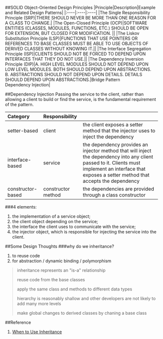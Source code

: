 ##SOLID Object-Oriented Design Principles
|Principle|Description|Example and Related Design Patterns|
|:----|:----|:----|
|The Single Responsibility Principle (SRP)|THERE SHOULD NEVER BE MORE THAN ONE REASON FOR A CLASS TO CHANGE.|
|The Open-Closed Principle (OCP)|SOFTWARE ENTITIES (CLASSES, MODULES, FUNCTIONS, ETC.) SHOULD BE OPEN FOR EXTENSION, BUT CLOSED FOR MODIFICATION. ||
|The Liskov Substitution Principle (LSP)|FUNCTIONS THAT USE POINTERS OR REFERENCES TO BASE CLASSES MUST BE ABLE TO USE OBJECTS OF DERIVED CLASSES WITHOUT KNOWING IT.||
|The Interface Segregation Principle (ISP)|CLIENTS SHOULD NOT BE FORCED TO DEPEND UPON INTERFACES THAT THEY DO NOT USE.||
|The Dependency Inversion Principle (DIP)|A. HIGH LEVEL MODULES SHOULD NOT DEPEND UPON LOW LEVEL MODULES. BOTH SHOULD DEPEND UPON ABSTRACTIONS.<br/>B. ABSTRACTIONS SHOULD NOT DEPEND UPON DETAILS. DETAILS SHOULD DEPEND UPON ABSTRACTIONS.|Bridge Pattern<br/>Dependency Injection|

##Dependency Injection
Passing the service to the client, rather than allowing a client to build or find the service, is the fundamental requirement of the pattern.

|Category|Responsibility||
|:----|:----|:----|
|setter-based|client| the client exposes a setter method that the injector uses to inject the dependency|
|interface-based|service|the dependency provides an injector method that will inject the dependency into any client passed to it. Clients must implement an interface that exposes a setter method that accepts the dependency|
|constructor-based|constructor method|the dependencies are provided through a class constructor|

###4 elements:
1. the implementation of a service object; 
2. the client object depending on the service; 
3. the interface the client uses to communicate with the service; 
4. the injector object, which is responsible for injecting the service into the client. 


##Some Design Thoughts
###why do we inheritance?
1. to reuse code
2. for abstraction / dynamic binding / polymorphism

> inheritance represents an "is-a" relationship
> 
> reuse code from the base classes
> 
> apply the same class and methods to different data types
> 
> hierarchy is reasonably shallow and other developers are not likely to add many more levels
> 
> make global changes to derived classes by chaning a base class



##Reference
1. [When to Use Inheritance](https://msdn.microsoft.com/en-us/library/27db6csx%28v=vs.90%29.aspx)